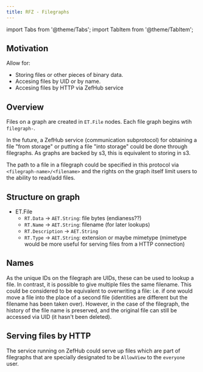 ```yaml
---
title: RFZ - Filegraphs
---
```


import Tabs from '@theme/Tabs';
import TabItem from '@theme/TabItem';

## Motivation

Allow for:

- Storing files or other pieces of binary data.
- Accesing files by UID or by name.
- Accesing files by HTTP via ZefHub service

## Overview

Files on a graph are created in `ET.File` nodes. Each file graph begins wtih
`filegraph-`.

In the future, a ZefHub service (communication subprotocol) for obtaining a file
"from storage" or putting a file "into storage" could be done through
filegraphs. As graphs are backed by s3, this is equivalent to storing in s3.

The path to a file in a filegraph could be specified in this protocol via
`<filegraph-name>/<filename>` and the rights on the graph itself limit users to
the ability to read/add files.

## Structure on graph

- ET.File
  - `RT.Data` -> `AET.String`: file bytes (endianess??)
  - `RT.Name` -> `AET.String`: filename (for later lookups)
  - `RT.Description` -> `AET.String`
  - `RT.Type` -> `AET.String`: extension or maybe mimetype (mimetype would be more
    useful for serving files from a HTTP connection)
  
  
## Names

As the unique IDs on the filegraph are UIDs, these can be used to lookup a file.
In contrast, it is possible to give multiple files the same filename. This could
be considered to be equivalent to overwriting a file: i.e. if one would move a
file into the place of a second file (identities are different but the
filename has been taken over). However, in the case of the filegraph, the
history of the file name is preserved, and the original file can still be
accessed via UID (it hasn't been deleted).

## Serving files by HTTP

The service running on ZefHub could serve up files which are part of filegraphs
that are specially designated to be `AllowView` to the `everyone` user.
